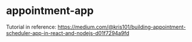 # appointment-app

Tutorial in reference: https://medium.com/@kris101/building-appointment-scheduler-app-in-react-and-nodejs-d01f7294a9fd
